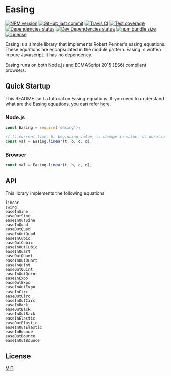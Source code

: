 # Easing

[![NPM version][npm-image]][npm-url]
[![GitHub last commit][commit-image]][commit-url]
[![Travis CI][travis-image]][travis-url]
[![Test coverage][coveralls-image]][coveralls-url]
[![Dependencies status][dependencies-image]][dependencies-url]
[![Dev Dependencies status][devdependencies-image]][devdependencies-url]
[![npm bundle size][npm-bundle-size-image]][npm-bundle-size-url]
[![License][license-image]](LICENSE.md)

Easing is a simple library that implements Robert Penner's easing equations. These equations are encapsulated in the module pattern. Easing is written in pure Javascript. It has no dependency.

Easing runs on both Node.js and ECMAScript 2015 (ES6) compliant browsers.


## Quick Startup

This README isn't a tutorial on Easing equations. If you need to understand what are the Easing equations, you can refer [here](https://easings.net/en).

### Node.js

```javascript
const Easing = require('easing');

// t: current time, b: beginning value, c: change in value, d: duration
const val = Easing.linear(t, b, c, d);

```

### Browser

```javascript
const val = Easing.linear(t, b, c, d);
```


## API

This library implements the following equations:

```
linear
swing
easeInSine
easeOutSine
easeInOutSine
easeInQuad
easeOutQuad
easeInOutQuad
easeInCubic
easeOutCubic
easeInOutCubic
easeInQuart
easeOutQuart
easeInOutQuart
easeInQuint
easeOutQuint
easeInOutQuint
easeInExpo
easeOutExpo
easeInOutExpo
easeInCirc
easeOutCirc
easeInOutCirc
easeInBack
easeOutBack
easeInOutBack
easeInElastic
easeOutElastic
easeInOutElastic
easeInBounce
easeOutBounce
easeInOutBounce
```


## License

[MIT](LICENSE.md).

<!--- URls -->

[npm-image]: https://img.shields.io/npm/v/@mobilabs/easing.svg?style=flat-square
[release-image]: https://img.shields.io/github/release/jclo/easing.svg?include_prereleases&style=flat-square
[commit-image]: https://img.shields.io/github/last-commit/jclo/easing.svg?style=flat-square
[travis-image]: https://img.shields.io/travis/jclo/easing.svg?style=flat-square
[coveralls-image]: https://img.shields.io/coveralls/jclo/easing/master.svg?style=flat-square
[dependencies-image]: https://david-dm.org/jclo/easing/status.svg?theme=shields.io
[devdependencies-image]: https://david-dm.org/jclo/easing/dev-status.svg?theme=shields.io
[npm-bundle-size-image]: https://img.shields.io/bundlephobia/minzip/@mobilabs/easing.svg?style=flat-square
[license-image]: https://img.shields.io/npm/l/@mobilabs/easing.svg?style=flat-square

[npm-url]: https://www.npmjs.com/package/@mobilabs/easing
[release-url]: https://github.com/jclo/easing/tags
[commit-url]: https://github.com/jclo/easing/commits/master
[travis-url]: https://travis-ci.org/jclo/easing
[coveralls-url]: https://coveralls.io/github/jclo/easing?branch=master
[dependencies-url]: https://david-dm.org/jclo/easing
[devdependencies-url]: https://david-dm.org/jclo/easing?type=dev
[license-url]: http://opensource.org/licenses/MIT
[npm-bundle-size-url]: https://img.shields.io/bundlephobia/minzip/@mobilabs/easing
